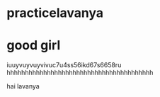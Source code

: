 # practicelavanya
<title>lavanya</title>
<h1>good girl</h1>
iuuyvuyvuyvivuc7u4ss56ikd67s6658ru
hhhhhhhhhhhhhhhhhhhhhhhhhhhhhhhhhhhhhhhh






hai lavanya
